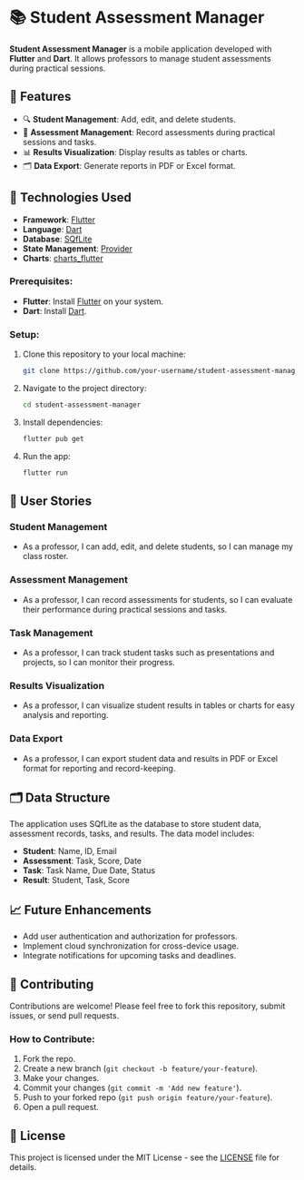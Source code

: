 # 📚 Student Assessment Manager

**Student Assessment Manager** is a mobile application developed with **Flutter** and **Dart**. It allows professors to manage student assessments during practical sessions.

## 🌟 Features

- 🔍 **Student Management**: Add, edit, and delete students.
- 📝 **Assessment Management**: Record assessments during practical sessions and tasks.
- 📊 **Results Visualization**: Display results as tables or charts.
- 🗂️ **Data Export**: Generate reports in PDF or Excel format.

## 🚀 Technologies Used

- **Framework**: [Flutter](https://flutter.dev/)
- **Language**: [Dart](https://dart.dev/)
- **Database**: [SQfLite](https://pub.dev/packages/sqflite)
- **State Management**: [Provider](https://pub.dev/packages/provider)
- **Charts**: [charts_flutter](https://pub.dev/packages/charts_flutter)

### Prerequisites:
- **Flutter**: Install [Flutter](https://flutter.dev/docs/get-started/install) on your system.
- **Dart**: Install [Dart](https://dart.dev/get-dart).

### Setup:

1. Clone this repository to your local machine:
    ```bash
    git clone https://github.com/your-username/student-assessment-manager.git
    ```

2. Navigate to the project directory:
    ```bash
    cd student-assessment-manager
    ```

3. Install dependencies:
    ```bash
    flutter pub get
    ```

4. Run the app:
    ```bash
    flutter run
    ```

## 🎯 User Stories

### **Student Management**
- As a professor, I can add, edit, and delete students, so I can manage my class roster.

### **Assessment Management**
- As a professor, I can record assessments for students, so I can evaluate their performance during practical sessions and tasks.

### **Task Management**
- As a professor, I can track student tasks such as presentations and projects, so I can monitor their progress.

### **Results Visualization**
- As a professor, I can visualize student results in tables or charts for easy analysis and reporting.

### **Data Export**
- As a professor, I can export student data and results in PDF or Excel format for reporting and record-keeping.

## 🗂️ Data Structure

The application uses SQfLite as the database to store student data, assessment records, tasks, and results. The data model includes:

- **Student**: Name, ID, Email
- **Assessment**: Task, Score, Date
- **Task**: Task Name, Due Date, Status
- **Result**: Student, Task, Score

## 📈 Future Enhancements

- Add user authentication and authorization for professors.
- Implement cloud synchronization for cross-device usage.
- Integrate notifications for upcoming tasks and deadlines.

## 🤝 Contributing

Contributions are welcome! Please feel free to fork this repository, submit issues, or send pull requests.

### How to Contribute:
1. Fork the repo.
2. Create a new branch (`git checkout -b feature/your-feature`).
3. Make your changes.
4. Commit your changes (`git commit -m 'Add new feature'`).
5. Push to your forked repo (`git push origin feature/your-feature`).
6. Open a pull request.

## 📝 License

This project is licensed under the MIT License - see the [LICENSE](LICENSE) file for details.

